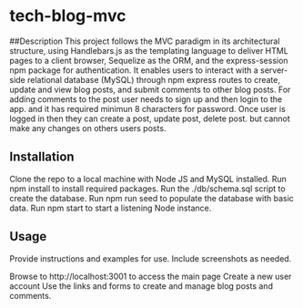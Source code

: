 
# tech-blog-mvc

##Description
This project follows the MVC paradigm in its architectural structure, using Handlebars.js as the templating language to deliver HTML pages to a client browser, Sequelize as the ORM, and the express-session npm package for authentication. It enables users to interact with a server-side relational database (MySQL) through npm express routes to create, update and view blog posts, and submit comments to other blog posts.
For adding comments to the post user needs to sign up and then login to the app. and it has required minimun 8 characters for password. Once user is logged in then they can create a post, update post, delete post. but cannot make any changes on others users posts.

## Installation
Clone the repo to a local machine with Node JS and MySQL installed.
Run npm install to install required packages.
Run the ./db/schema.sql script to create the database.
Run npm run seed to populate the database with basic data.
Run npm start to start a listening Node instance.

## Usage
Provide instructions and examples for use. Include screenshots as needed.

Browse to http://localhost:3001 to access the main page
Create a new user account
Use the links and forms to create and manage blog posts and comments.





